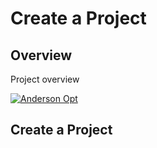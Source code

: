 # Create a Project

## Overview

Project overview

[![Anderson Opt](assets/images/andersonopt.png)](assets/images/andersonopt.png)

  [1]: https://andersonoptimization.com

## Create a Project
